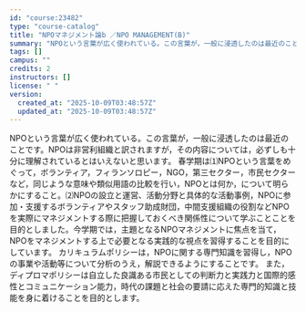 ```yaml
---
id: "course:23482"
type: "course-catalog"
title: "NPOマネジメント論b ／NPO MANAGEMENT(B)"
summary: "NPOという言葉が広く使われている。この言葉が，一般に浸透したのは最近のことです。NPOは非営利組織と訳されますが，その内容については，必ずしも十分に理解されているとはいえないと思います。 春学期は⑴NPOという言葉をめぐって，ボランティア…"
tags: []
campus: ""
credits: 2
instructors: []
license: " "
version:
  created_at: "2025-10-09T03:48:57Z"
  updated_at: "2025-10-09T03:48:57Z"
---
```


NPOという言葉が広く使われている。この言葉が，一般に浸透したのは最近のことです。NPOは非営利組織と訳されますが，その内容については，必ずしも十分に理解されているとはいえないと思います。 春学期は⑴NPOという言葉をめぐって，ボランティア，フィランソロピー，NGO，第三セクター，市民セクターなど，同じような意味や類似用語の比較を行い，NPOとは何か，について明らかにすること。⑵NPOの設立と運営、活動分野と具体的な活動事例，NPOに参加・支援するボランティアやスタッフ助成財団，中間支援組織の役割などNPOを実際にマネジメントする際に把握しておくべき関係性について学ぶことことを目的としました。今学期では，主題となるNPOマネジメントに焦点を当て，NPOをマネジメントする上で必要となる実践的な視点を習得することを目的にしています。 カリキュラムポリシーは，NPOに関する専門知識を習得し，NPOの事業や活動等について分析のうえ，解説できるようにすることです。 また，ディプロマポリシーは自立した良識ある市民としての判断力と実践力と国際的感性とコミュニケーション能力，時代の課題と社会の要請に応えた専門的知識と技能を身に着けることを目的とします。
